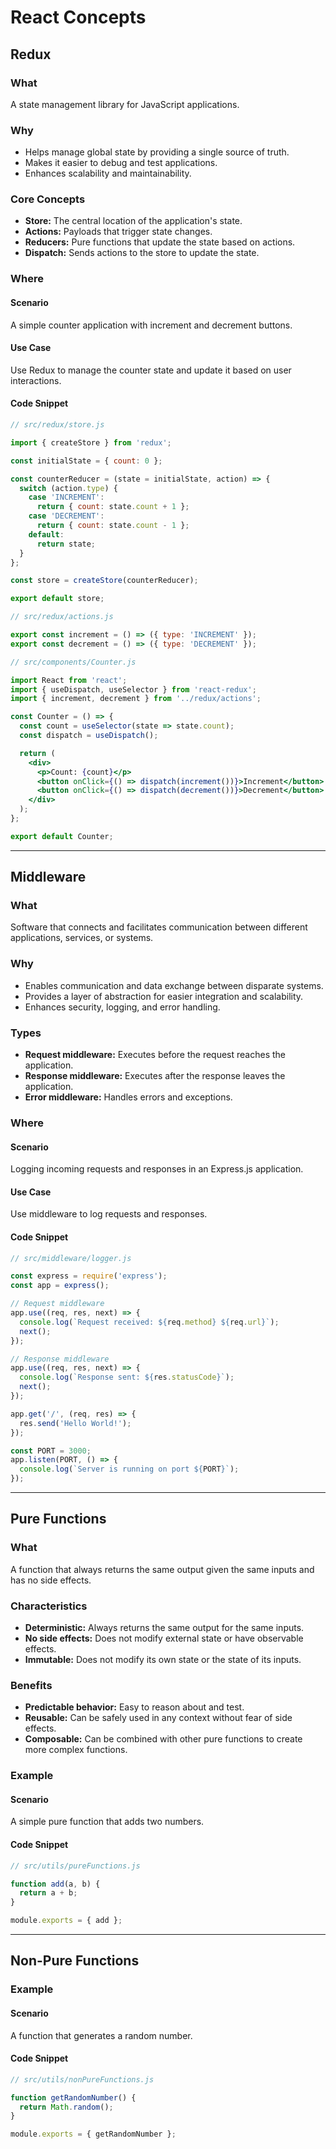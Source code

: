 # React Concepts

## Redux

### What
A state management library for JavaScript applications.

### Why
- Helps manage global state by providing a single source of truth.
- Makes it easier to debug and test applications.
- Enhances scalability and maintainability.

### Core Concepts
- **Store:** The central location of the application's state.
- **Actions:** Payloads that trigger state changes.
- **Reducers:** Pure functions that update the state based on actions.
- **Dispatch:** Sends actions to the store to update the state.

### Where
#### Scenario
A simple counter application with increment and decrement buttons.

#### Use Case
Use Redux to manage the counter state and update it based on user interactions.

#### Code Snippet
```jsx
// src/redux/store.js

import { createStore } from 'redux';

const initialState = { count: 0 };

const counterReducer = (state = initialState, action) => {
  switch (action.type) {
    case 'INCREMENT':
      return { count: state.count + 1 };
    case 'DECREMENT':
      return { count: state.count - 1 };
    default:
      return state;
  }
};

const store = createStore(counterReducer);

export default store;

// src/redux/actions.js

export const increment = () => ({ type: 'INCREMENT' });
export const decrement = () => ({ type: 'DECREMENT' });

// src/components/Counter.js

import React from 'react';
import { useDispatch, useSelector } from 'react-redux';
import { increment, decrement } from '../redux/actions';

const Counter = () => {
  const count = useSelector(state => state.count);
  const dispatch = useDispatch();

  return (
    <div>
      <p>Count: {count}</p>
      <button onClick={() => dispatch(increment())}>Increment</button>
      <button onClick={() => dispatch(decrement())}>Decrement</button>
    </div>
  );
};

export default Counter;
```

---

## Middleware

### What
Software that connects and facilitates communication between different applications, services, or systems.

### Why
- Enables communication and data exchange between disparate systems.
- Provides a layer of abstraction for easier integration and scalability.
- Enhances security, logging, and error handling.

### Types
- **Request middleware:** Executes before the request reaches the application.
- **Response middleware:** Executes after the response leaves the application.
- **Error middleware:** Handles errors and exceptions.

### Where
#### Scenario
Logging incoming requests and responses in an Express.js application.

#### Use Case
Use middleware to log requests and responses.

#### Code Snippet
```javascript
// src/middleware/logger.js

const express = require('express');
const app = express();

// Request middleware
app.use((req, res, next) => {
  console.log(`Request received: ${req.method} ${req.url}`);
  next();
});

// Response middleware
app.use((req, res, next) => {
  console.log(`Response sent: ${res.statusCode}`);
  next();
});

app.get('/', (req, res) => {
  res.send('Hello World!');
});

const PORT = 3000;
app.listen(PORT, () => {
  console.log(`Server is running on port ${PORT}`);
});
```

---

## Pure Functions

### What
A function that always returns the same output given the same inputs and has no side effects.

### Characteristics
- **Deterministic:** Always returns the same output for the same inputs.
- **No side effects:** Does not modify external state or have observable effects.
- **Immutable:** Does not modify its own state or the state of its inputs.

### Benefits
- **Predictable behavior:** Easy to reason about and test.
- **Reusable:** Can be safely used in any context without fear of side effects.
- **Composable:** Can be combined with other pure functions to create more complex functions.

### Example
#### Scenario
A simple pure function that adds two numbers.

#### Code Snippet
```javascript
// src/utils/pureFunctions.js

function add(a, b) {
  return a + b;
}

module.exports = { add };
```

---

## Non-Pure Functions

### Example
#### Scenario
A function that generates a random number.

#### Code Snippet
```javascript
// src/utils/nonPureFunctions.js

function getRandomNumber() {
  return Math.random();
}

module.exports = { getRandomNumber };
```